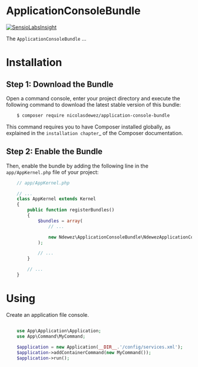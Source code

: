 ApplicationConsoleBundle
========================

[![SensioLabsInsight](https://insight.sensiolabs.com/projects/20fce30e-2616-4a51-8ff6-00e3d9dd1a1b/mini.png)](https://insight.sensiolabs.com/projects/20fce30e-2616-4a51-8ff6-00e3d9dd1a1b)

The `ApplicationConsoleBundle` ...


# Installation

## Step 1: Download the Bundle

Open a command console, enter your project directory and execute the
following command to download the latest stable version of this bundle:

```bash
    $ composer require nicolasdewez/application-console-bundle
```

This command requires you to have Composer installed globally, as explained
in the ``installation chapter``_ of the Composer documentation.

## Step 2: Enable the Bundle

Then, enable the bundle by adding the following line in the ````app/AppKernel.php````
file of your project:

```php
    // app/AppKernel.php

    // ...
    class AppKernel extends Kernel
    {
        public function registerBundles()
        {
            $bundles = array(
                // ...

                new Ndewez\ApplicationConsoleBundle\NdewezApplicationConsoleBundle(),
            );

            // ...
        }

        // ...
    }
```

# Using

Create an application file console.

```php

    use App\Application\Application;
    use App\Command\MyCommand;
    
    $application = new Application(__DIR__.'/config/services.xml');
    $application->addContainerCommand(new MyCommand());
    $application->run();
```
